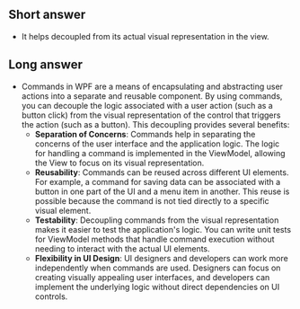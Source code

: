 ## Short answer
- It helps decoupled from its actual visual representation in the view.
## Long answer
- Commands in WPF are a means of encapsulating and abstracting user actions into a separate and reusable component. By using commands, you can decouple the logic associated with a user action (such as a button click) from the visual representation of the control that triggers the action (such as a button). This decoupling provides several benefits:
	- **Separation of Concerns**: Commands help in separating the concerns of the user interface and the application logic. The logic for handling a command is implemented in the ViewModel, allowing the View to focus on its visual representation.
	- **Reusability**: Commands can be reused across different UI elements. For example, a command for saving data can be associated with a button in one part of the UI and a menu item in another. This reuse is possible because the command is not tied directly to a specific visual element.
	- **Testability**: Decoupling commands from the visual representation makes it easier to test the application's logic. You can write unit tests for ViewModel methods that handle command execution without needing to interact with the actual UI elements.
	- **Flexibility in UI Design**: UI designers and developers can work more independently when commands are used. Designers can focus on creating visually appealing user interfaces, and developers can implement the underlying logic without direct dependencies on UI controls.